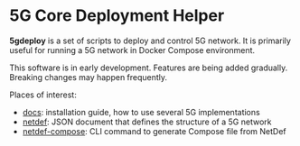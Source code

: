 # 5G Core Deployment Helper

**5gdeploy** is a set of scripts to deploy and control 5G network.
It is primarily useful for running a 5G network in Docker Compose environment.

This software is in early development.
Features are being added gradually.
Breaking changes may happen frequently.

Places of interest:

* [docs](docs): installation guide, how to use several 5G implementations
* [netdef](netdef): JSON document that defines the structure of a 5G network
* [netdef-compose](netdef-compose): CLI command to generate Compose file from NetDef
